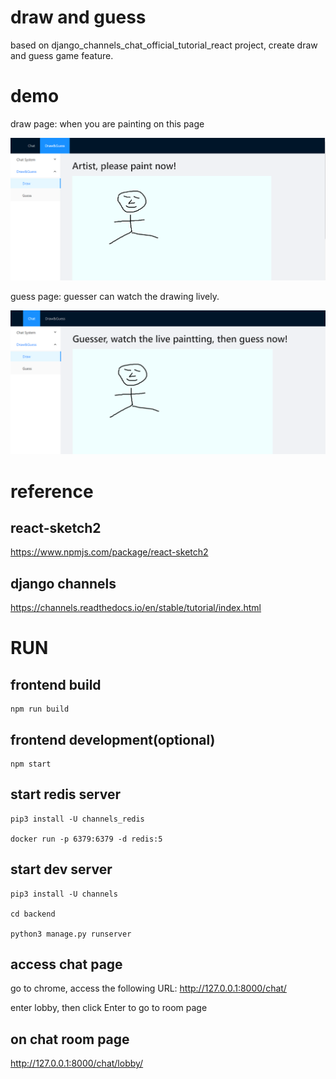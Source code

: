 # draw and guess
based on django_channels_chat_official_tutorial_react project,
create draw and guess game feature.

# demo
draw page: when you are painting on this page

![avatar](./demo/draw.png)

guess page: guesser can watch the drawing lively.

![avatar](./demo/guess.png)

# reference
## react-sketch2
https://www.npmjs.com/package/react-sketch2

## django channels
https://channels.readthedocs.io/en/stable/tutorial/index.html


# RUN

## frontend build

```
npm run build
```

## frontend development(optional)

```
npm start
```


## start redis server

```
pip3 install -U channels_redis

docker run -p 6379:6379 -d redis:5
```

## start dev server
```
pip3 install -U channels

cd backend

python3 manage.py runserver
```

## access chat page
go to chrome, access the following URL:
http://127.0.0.1:8000/chat/

enter lobby, then click Enter to go to room page

## on chat room page
http://127.0.0.1:8000/chat/lobby/




